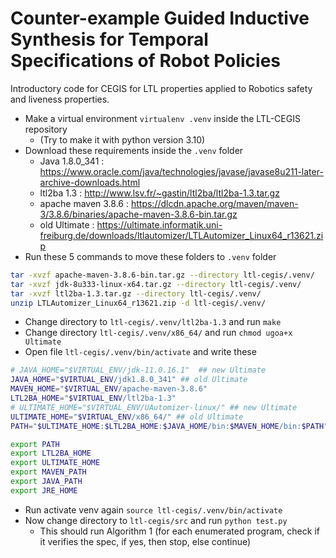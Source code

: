 # Counter-example Guided Inductive Synthesis for Temporal Specifications of Robot Policies

Introductory code for CEGIS for LTL properties applied to Robotics safety and liveness properties.

- Make a virtual environment `virtualenv .venv` inside the LTL-CEGIS repository 
    - (Try to make it with python version 3.10)
- Download these requirements inside the `.venv` folder
    - Java 1.8.0_341 : https://www.oracle.com/java/technologies/javase/javase8u211-later-archive-downloads.html
    - ltl2ba 1.3 : http://www.lsv.fr/~gastin/ltl2ba/ltl2ba-1.3.tar.gz
    - apache maven 3.8.6 : https://dlcdn.apache.org/maven/maven-3/3.8.6/binaries/apache-maven-3.8.6-bin.tar.gz
    - old Ultimate : https://ultimate.informatik.uni-freiburg.de/downloads/ltlautomizer/LTLAutomizer_Linux64_r13621.zip
- Run these 5 commands to move these folders to `.venv` folder
```bash
tar -xvzf apache-maven-3.8.6-bin.tar.gz --directory ltl-cegis/.venv/
tar -xvzf jdk-8u333-linux-x64.tar.gz --directory ltl-cegis/.venv/
tar -xvzf ltl2ba-1.3.tar.gz --directory ltl-cegis/.venv/
unzip LTLAutomizer_Linux64_r13621.zip -d ltl-cegis/.venv/
```
- Change directory to `ltl-cegis/.venv/ltl2ba-1.3` and run `make`
- Change directory `ltl-cegis/.venv/x86_64/` and run `chmod ugoa+x Ultimate`
- Open file `ltl-cegis/.venv/bin/activate` and write these
```bash
# JAVA_HOME="$VIRTUAL_ENV/jdk-11.0.16.1"  ## new Ultimate
JAVA_HOME="$VIRTUAL_ENV/jdk1.8.0_341" ## old Ultimate
MAVEN_HOME="$VIRTUAL_ENV/apache-maven-3.8.6"
LTL2BA_HOME="$VIRTUAL_ENV/ltl2ba-1.3"
# ULTIMATE_HOME="$VIRTUAL_ENV/UAutomizer-linux/" ## new Ultimate
ULTIMATE_HOME="$VIRTUAL_ENV/x86_64/" ## old Ultimate
PATH="$ULTIMATE_HOME:$LTL2BA_HOME:$JAVA_HOME/bin:$MAVEN_HOME/bin:$PATH"

export PATH
export LTL2BA_HOME
export ULTIMATE_HOME
export MAVEN_PATH
export JAVA_PATH
export JRE_HOME
```
- Run activate venv again `source ltl-cegis/.venv/bin/activate`
- Now change directory to `ltl-cegis/src` and run `python test.py`
    - This should run Algorithm 1 (for each enumerated program, check if it verifies the spec, if yes, then stop, else continue)

